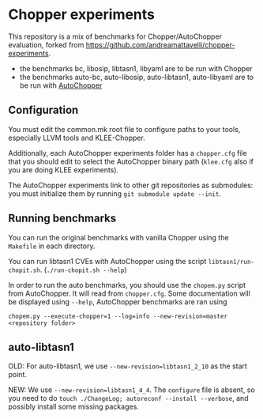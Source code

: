 # Chopper experiments

This repository is a mix of benchmarks for Chopper/AutoChopper evaluation, forked from https://github.com/andreamattavelli/chopper-experiments.

- the benchmarks bc, libosip, libtasn1, libyaml are to be run with Chopper
- the benchmarks auto-bc, auto-libosip, auto-libtasn1, auto-libyaml are to be run with [AutoChopper](https://github.com/srg-imperial/klee-chopper-patches/)

## Configuration

You must edit the common.mk root file to configure paths to your tools, especially LLVM tools and KLEE-Chopper.

Additionally, each AutoChopper experiments folder has a `chopper.cfg` file that you should edit to select the AutoChopper binary path (`klee.cfg` also if you are doing KLEE experiments).

The AutoChopper experiments link to other git repositories as submodules: you must initialize them by running `git submodule update --init`.

## Running benchmarks

You can run the original benchmarks with vanilla Chopper using the `Makefile` in each directory.

You can run libtasn1 CVEs with AutoChopper using the script `libtasn1/run-chopit.sh`. (`./run-chopit.sh --help`)

In order to run the auto benchmarks, you should use the `chopem.py` script from AutoChopper. It will read from `chopper.cfg`. Some documentation will be displayed using `--help`, AutoChopper benchmarks are ran using

```
chopem.py --execute-chopper=1 --log=info --new-revision=master <repository folder>
```

## auto-libtasn1

OLD: For auto-libtasn1, we use `--new-revision=libtasn1_2_10` as the start point.

NEW: We use `--new-revision=libtasn1_4_4`. The `configure` file is absent, so you need to do `touch ./ChangeLog; autoreconf --install --verbose`, and possibly install some missing packages.